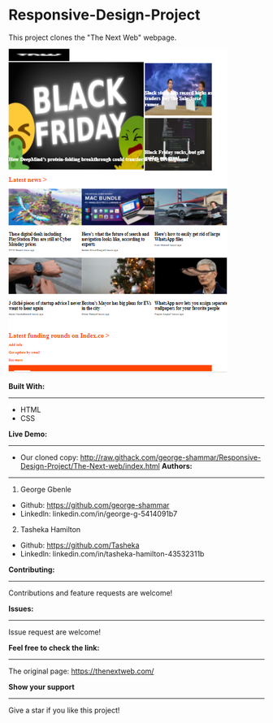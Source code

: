# Responsive-Design-Project #

This project clones the "The Next Web" webpage.

![Image of a screenshot of our cloned page](asset/image/project_2_screenshot.png)

**Built With:**

----
- HTML
- CSS  

**Live Demo:**

----
- Our cloned copy: http://raw.githack.com/george-shammar/Responsive-Design-Project/The-Next-web/index.html
**Authors:**

----
1. George Gbenle
- Github: https://github.com/george-shammar
- Linkedln: linkedin.com/in/george-g-5414091b7


2. Tasheka Hamilton
- Github: https://github.com/Tasheka
- Linkedln: linkedin.com/in/tasheka-hamilton-43532311b

**Contributing:**

----
Contributions and feature requests are welcome!  

**Issues:**

----
Issue request are welcome!  

**Feel free to check the link:**

----
The original page: https://thenextweb.com/

**Show your support**

----
Give a star if you like this project!  